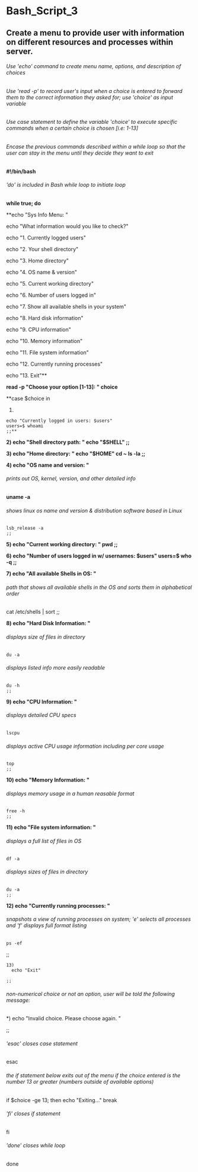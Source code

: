 # Bash_Script_3
## Create a menu to provide user with information on different resources and processes within server.

###### Use 'echo' command to create menu name, options, and description of choices
###### Use 'read -p' to record user's input when a choice is entered to forward them to the correct information they asked for; use 'choice' as input variable
###### Use case statement to define the variable 'choice' to execute specific commands when a certain choice is chosen [i.e: 1-13]
###### Encase the previous commands described within a while loop so that the user can stay in the menu until they decide they want to exit

**#!/bin/bash**

###### 'do' is included in Bash while loop to initiate loop 
**while true; do**

  **echo "Sys Info Menu: "
  
  echo "What information would you like to check?"
  
  echo "1. Currently logged users"
  
  echo "2. Your shell directory" 
  
  echo "3. Home directory"
  
  echo "4. OS name & version"
  
  echo "5. Current working directory"
  
  echo "6. Number of users logged in"
  
  echo "7. Show all available shells in your system"
  
  echo "8. Hard disk information"
  
  echo "9. CPU information" 
  
  echo "10. Memory information"
  
  echo "11. File system information"
  
  echo "12. Currently running processes"
  
  echo "13. Exit"**


  **read -p "Choose your option [1-13]: " choice**

  **case $choice in
  
   1)
    echo "Currently logged in users: $users" 
    users=$ whoami
    ;;**

  **2)
    echo "Shell directory path: "
    echo "$SHELL"
    ;;**
    
   **3)
    echo "Home directory: "
    echo "$HOME"
    cd ~
    ls -la
    ;;**
    
   **4)
    echo "OS name and version: "**
###### prints out OS, kernel, version, and other detailed info
   **uname -a**
###### shows linux os name and version & distribution software based in Linux 
    lsb_release -a
    ;;
    
   **5)
    echo "Current working directory: "
    pwd
    ;;**
    
   **6)
    echo "Number of users logged in w/ usernames: $users"
    users=$ who -q
    ;;**
    
  **7)
    echo "All available Shells in OS: "**

###### path that shows all available shells in the OS and sorts them in alphabetical order
   cat /etc/shells | sort
    ;;
    
   **8)
    echo "Hard Disk Information: "**
###### displays size of files in directory
    du -a 
###### displays listed info more easily readable
    du -h
    ;;
    
  **9)
    echo "CPU Information: "**
###### displays detailed CPU specs
    lscpu
###### displays active CPU usage information including per core usage
    top
    ;;
    
  **10)
    echo "Memory Information: "**
###### displays memory usage in a human reasable format
    free -h
    ;;
    
   **11)
    echo "File system information: "**
###### displays a full list of files in OS
    df -a
###### displays sizes of files in directory
    du -a
    ;;
    
   **12)
    echo "Currently running processes: "**

###### snapshots a view of running processes on system; 'e' selects all processes and 'f' displays full format listing
    ps -ef
   ;;

    13)
      echo "Exit"

    ;;
    
###### non-numerical choice or not an option, user will be told the following message:
   *)
    echo "Invalid choice. Please choose again. "

 ;;

###### 'esac' closes case statement
  esac
  
###### the if statement below exits out of the menu if the choice entered is the number 13 or greater (numbers outside of available options) 
  if $choice -ge 13; then
    echo "Exiting..."
    break
    
###### 'fi' closes if statement
  fi

###### 'done' closes while loop 
done

